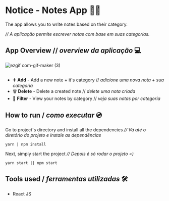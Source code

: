 # Notice - Notes App 📝📒
The app allows you to write notes based on their category.

*// A aplicação permite escrever notas com base em suas categorias.*

## App Overview // *overview da aplicação* 💻
![ezgif com-gif-maker (3)](https://user-images.githubusercontent.com/53411709/125174377-7d1a7b00-e19b-11eb-9efc-7e960182b295.gif)
##
- ➕ **Add** - Add a new note + it's category // *adicione uma nova nota + sua categoria*
- 🗑 **Delete** - Delete a created note // *delete uma nota criada*
- 🔽 **Filter** - View your notes by category // *veja suas notas por categoria*
## How to run / *como executar* 💿

Go to project's directory and install all the dependencies
*//  Vá até o diretório do projeto e instale as dependências*
```
yarn | npm install
```
Next, simply start the project
*// Depois é só rodar o projeto =)*
```
yarn start || npm start
```
## Tools used / *ferramentas utilizadas* 🛠
- React JS

